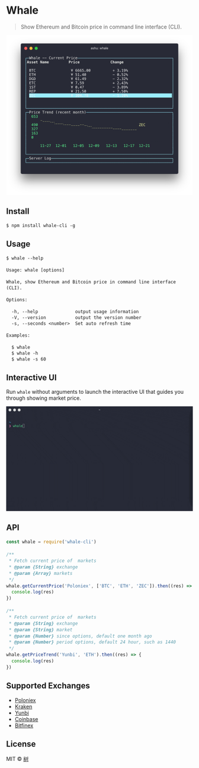 # Whale

> Show Ethereum and Bitcoin price in command line interface (CLI).

<img src="snapshot/dashboard.png">

## Install
```
$ npm install whale-cli -g
```

## Usage
```
$ whale --help

Usage: whale [options]

Whale, show Ethereum and Bitcoin price in command line interface (CLI).

Options:

  -h, --help              output usage information
  -V, --version           output the version number
  -s, --seconds <number>  Set auto refresh time

Examples:

  $ whale
  $ whale -h
  $ whale -s 60
```

## Interactive UI
Run `whale` without arguments to launch the interactive UI that guides you through showing market price.

<img src="snapshot/interactive.gif" width="1290">

## API
```javascript
const whale = require('whale-cli')

/**
 * Fetch current price of  markets
 * @param {String} exchange
 * @param {Array} markets
 */
whale.getCurrentPrice('Poloniex', ['BTC', 'ETH', 'ZEC']).then((res) => {
  console.log(res)
})

/**
 * Fetch current price of  markets
 * @param {String} exchange
 * @param {String} market
 * @param {Number} since options, default one month ago
 * @param {Number} period options, default 24 hour, such as 1440
 */
whale.getPriceTrend('Yunbi', 'ETH').then((res) => {
  console.log(res)
})
```

## Supported Exchanges
- [Poloniex](https://poloniex.com)
- [Kraken](https://kraken.com)
- [Yunbi](https://yunbi.com)
- [Coinbase](https://coinbase.com/)
- [Bitfinex](https://bitfinex.com/)

## License

MIT © [树](https://github.com/Aaaaaashu/Whale/blob/master/LICENSE)
